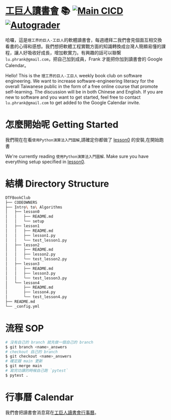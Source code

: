 
# [工巨人讀書會](https://bootyburglar.github.io/DTFBookClub/) 📚 [![Main CICD](https://github.com/bootyburglar/DTFBookClub/actions/workflows/main.yml/badge.svg)](https://github.com/bootyburglar/DTFBookClub/actions/workflows/main.yml) [![Autograder](https://github.com/bootyburglar/DTFBookClub/actions/workflows/autograder.yml/badge.svg?branch=answers)](https://github.com/bootyburglar/DTFBookClub/actions/workflows/autograder.yml)
哈囉，這是`理工界的巨人-工巨人`的軟體讀書會，每週禮拜二我們會見個面互相交換看書的心得和感想。我們想把軟體工程實戰方面的知識轉換成台灣人簡顯易懂的課程，讓人好吸收好成長，增加軟實力。有興趣的話可以聯繫 `lu.phrank@gmail.com`，把自己加到成員，Frank 才能把你加到讀書會的 Google Calendar。

Hello! This is the `理工界的巨人-工巨人` weekly book club on software engineering. We want to increase software-engineering literacy for the overall Taiwanese public in the form of a free online course that promote self-learning. The discussion will be in both Chinese and English. If you are new to software and you want to get started, feel free to contact `lu.phrank@gmail.com` to get added to the Google Calendar invite.

# 怎麼開始呢 Getting Started
我們現在在看`使用Python演算法入門圖解`,請確定你都做了 [lesson0](https://github.com/bootyburglar/DTFBookClub/blob/main/Intro%20to%20Algorithms/lesson0/README.md) 的安裝,在開始跑書

We're currently reading `使用Python演算法入門圖解`. Make sure you have everything setup specified in [lesson0](https://github.com/bootyburglar/DTFBookClub/blob/main/Intro%20to%20Algorithms/lesson0/README.md).

# 結構 Directory Structure
```bash
DTFBookClub
├── CODEOWNERS
├── Intro\ to\ Algorithms
│   ├── lesson0
│   │   ├── README.md
│   │   └── setup
│   ├── lesson1
│   │   ├── README.md
│   │   ├── lesson1.py
│   │   └── test_lesson1.py
│   ├── lesson2
│   │   ├── README.md
│   │   ├── lesson2.py
│   │   └── test_lesson2.py
│   ├── lesson3
│   │   ├── README.md
│   │   ├── lesson3.py
│   │   └── test_lesson3.py
│   └── lesson4
│       ├── README.md
│       ├── lesson4.py
│       └── test_lesson4.py
├── README.md
└── _config.yml

```
# 流程 SOP
```bash
# 沒有自己的 branch 就先做一個自己的 branch
$ git branch <name>_answers
# checkout 自己的 branch
$ git checkout <name>_answers
# 確定跟 main 更新
$ git merge main
# 寫完功課的時候自己跑 `pytest`
$ pytest .
```
# 行事曆 Calendar
我們會把讀書會消息寫在[工巨人讀書會行事曆](https://docs.google.com/document/d/1Mw8czzSHou0IzPl497NTWoh2JsW_cphIxfXHlWq0YsE/edit?usp=sharing)。
